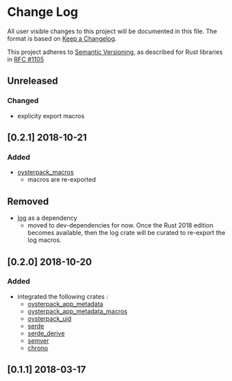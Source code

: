# Change Log

All user visible changes to this project will be documented in this file. The format is based on [Keep a Changelog](http://keepachangelog.com/).

This project adheres to [Semantic Versioning](http://semver.org/), as described for Rust libraries in [RFC #1105](https://github.com/rust-lang/rfcs/blob/master/text/1105-api-evolution.md)

## Unreleased

### Changed
- explicity export macros

## \[0.2.1\] 2018-10-21

### Added
- [oysterpack_macros](https://crates.io/crates/oysterpack_macros)
  - macros are re-exported

## Removed
- [log](https://crates.io/crates/log) as a dependency
  - moved to dev-dependencies for now. Once the Rust 2018 edition becomes available,
    then the log crate will be curated to re-export the log macros.

## \[0.2.0\] 2018-10-20

### Added
- integrated the following crates :
  - [oysterpack_app_metadata](https://crates.io/crates/oysterpack_app_metadata)
  - [oysterpack_app_metadata_macros](https://crates.io/crates/oysterpack_app_metadata_macros)
  - [oysterpack_uid](https://crates.io/crates/oysterpack_uid)
  - [serde](https://crates.io/crates/serde)
  - [serde_derive](https://crates.io/crates/serde_derive)
  - [semver](https://crates.io/crates/semver)
  - [chrono](https://crates.io/crates/chrono)

## \[0.1.1\] 2018-03-17

